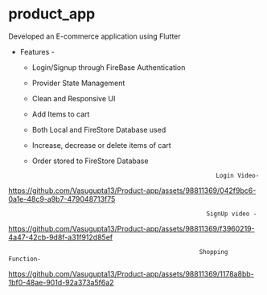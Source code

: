 # product_app

Developed an E-commerce application using Flutter

* Features -
  - Login/Signup through FireBase Authentication
  - Provider State Management
  - Clean and Responsive UI
  - Add Items to cart
  - Both Local and FireStore Database used
  - Increase, decrease or delete items of cart
  - Order stored to FireStore Database

                                                           Login Video-
    

https://github.com/Vasugupta13/Product-app/assets/98811369/042f9bc6-0a1e-48c9-a9b7-479048713f75

                                                           SignUp video - 


https://github.com/Vasugupta13/Product-app/assets/98811369/f3960219-4a47-42cb-9d8f-a31f912d85ef

                                                         Shopping Function-
           

https://github.com/Vasugupta13/Product-app/assets/98811369/1178a8bb-1bf0-48ae-901d-92a373a5f6a2

                                         
